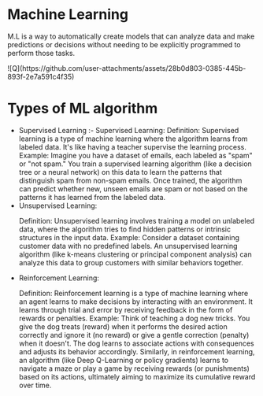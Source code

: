 # Machine Learning
<p>M.L is a way to automatically create models that can analyze data and make predictions or decisions without needing to be explicitly programmed to perform those tasks.</p>
![Q](https://github.com/user-attachments/assets/28b0d803-0385-445b-893f-2e7a591c4f35)

# Types of ML algorithm
<ul>
  <li>Supervised Learning :- Supervised Learning:
Definition: Supervised learning is a type of machine learning where the algorithm learns from labeled data. It's like having a teacher supervise the learning process.
Example: Imagine you have a dataset of emails, each labeled as "spam" or "not spam." You train a supervised learning algorithm (like a decision tree or a neural network) on this data to learn the patterns that distinguish spam from non-spam emails. Once trained, the algorithm can predict whether new, unseen emails are spam or not based on the patterns it has learned from the labeled data.</li>

<li>Unsupervised Learning:

Definition: Unsupervised learning involves training a model on unlabeled data, where the algorithm tries to find hidden patterns or intrinsic structures in the input data.
Example: Consider a dataset containing customer data with no predefined labels. An unsupervised learning algorithm (like k-means clustering or principal component analysis) can analyze this data to group customers with similar behaviors together.  </li>

<li>
  Reinforcement Learning:

Definition: Reinforcement learning is a type of machine learning where an agent learns to make decisions by interacting with an environment. It learns through trial and error by receiving feedback in the form of rewards or penalties.
Example: Think of teaching a dog new tricks. You give the dog treats (reward) when it performs the desired action correctly and ignore it (no reward) or give a gentle correction (penalty) when it doesn't. The dog learns to associate actions with consequences and adjusts its behavior accordingly. Similarly, in reinforcement learning, an algorithm (like Deep Q-Learning or policy gradients) learns to navigate a maze or play a game by receiving rewards (or punishments) based on its actions, ultimately aiming to maximize its cumulative reward over time.
</li>
</ul>
